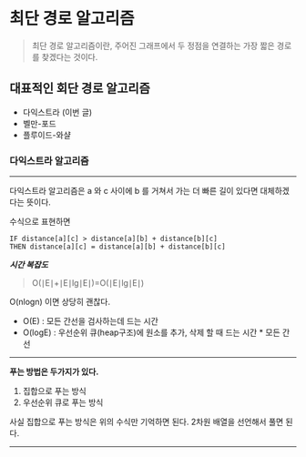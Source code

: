 # 최단 경로 알고리즘

> 최단 경로 알고리즘이란, 주어진 그래프에서 두 정점을 연결하는 가장 짧은 경로를 찾겠다는 것이다.

## 대표적인 회단 경로 알고리즘

- 다익스트라 (이번 글)
- 벨만-포드
- 플루이드-와샬

### 다익스트라 알고리즘
***
다익스트라 알고리즘은 a 와 c 사이에 b 를 거쳐서 가는 더 빠른 길이 있다면 대체하겠다는 뜻이다.

수식으로 표현하면
```
IF distance[a][c] > distance[a][b] + distance[b][c]
THEN distance[a][c] = distance[a][b] + distance[b][c]
```

***시간 복잡도***
> O(∣E∣+∣E∣lg∣E∣)=O(∣E∣lg∣E∣)

O(nlogn) 이면 상당히 괜찮다.
- O(E) : 모든 간선을 검사하는데 드는 시간
- O(logE) : 우선순위 큐(heap구조)에 원소를 추가, 삭제 할 때 드는 시간 * 모든 간선

___
**푸는 방법은 두가지가 있다.**
1. 집합으로 푸는 방식
2. 우선순위 큐로 푸는 방식


사실 집합으로 푸는 방식은 위의 수식만 기억하면 된다.
2차원 배열을 선언해서 풀면 된다.


***
